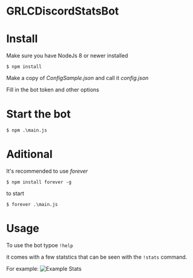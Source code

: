 # GRLCDiscordStatsBot

# Install
Make sure you have NodeJs 8 or newer installed

`$ npm install`

Make a copy of _ConfigSample.json_ and call it _config.json_

Fill in the bot token and other options


# Start the bot

`$ npm .\main.js`

# Aditional
It's recommended to use _forever_

`$ npm install forever -g`

to start

`$ forever .\main.js`

# Usage
To use the bot typoe `!help`

it comes with a few statstics that can be seen with the `!stats` command.

For example: ![Example Stats](https://i.imgur.com/AMqqtzC.png)
